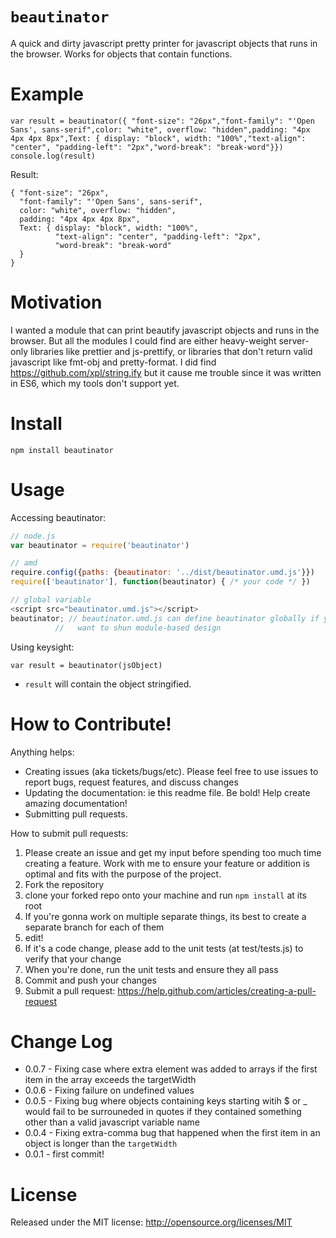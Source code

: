 
`beautinator`
=====

A quick and dirty javascript pretty printer for javascript objects that runs in the browser. Works for objects that contain functions.

Example
==========

```
var result = beautinator({ "font-size": "26px","font-family": "'Open Sans', sans-serif",color: "white", overflow: "hidden",padding: "4px 4px 4px 8px",Text: { display: "block", width: "100%","text-align": "center", "padding-left": "2px","word-break": "break-word"}})
console.log(result)
```

Result:
```
{ "font-size": "26px",
  "font-family": "'Open Sans', sans-serif",
  color: "white", overflow: "hidden",
  padding: "4px 4px 4px 8px",
  Text: { display: "block", width: "100%",
          "text-align": "center", "padding-left": "2px",
          "word-break": "break-word"
  }
}
```


Motivation
==========

I wanted a module that can print beautify javascript objects and runs in the browser. But all the modules I could find are either
heavy-weight server-only libraries like prettier and js-prettify, or
libraries that don't return valid javascript like fmt-obj and pretty-format.
I did find https://github.com/xpl/string.ify but it cause me trouble since it was written in ES6, which my tools don't support yet.

Install
=======

```
npm install beautinator
```


Usage
=====

Accessing beautinator:
```javascript
// node.js
var beautinator = require('beautinator')

// amd
require.config({paths: {beautinator: '../dist/beautinator.umd.js'}})
require(['beautinator'], function(beautinator) { /* your code */ })

// global variable
<script src="beautinator.umd.js"></script>
beautinator; // beautinator.umd.js can define beautinator globally if you really
          //   want to shun module-based design
```

Using keysight:

`var result = beautinator(jsObject)`
* `result` will contain the object stringified.

How to Contribute!
============

Anything helps:

* Creating issues (aka tickets/bugs/etc). Please feel free to use issues to report bugs, request features, and discuss changes
* Updating the documentation: ie this readme file. Be bold! Help create amazing documentation!
* Submitting pull requests.

How to submit pull requests:

1. Please create an issue and get my input before spending too much time creating a feature. Work with me to ensure your feature or addition is optimal and fits with the purpose of the project.
2. Fork the repository
3. clone your forked repo onto your machine and run `npm install` at its root
4. If you're gonna work on multiple separate things, its best to create a separate branch for each of them
5. edit!
6. If it's a code change, please add to the unit tests (at test/tests.js) to verify that your change
7. When you're done, run the unit tests and ensure they all pass
8. Commit and push your changes
9. Submit a pull request: https://help.github.com/articles/creating-a-pull-request

Change Log
=========

* 0.0.7 - Fixing case where extra element was added to arrays if the first item in the array exceeds the targetWidth
* 0.0.6 - Fixing failure on undefined values
* 0.0.5 - Fixing bug where objects containing keys starting witih $ or _ would fail to be surrouneded in quotes if they contained something other than a valid javascript variable name
* 0.0.4 - Fixing extra-comma bug that happened when the first item in an object is longer than the `targetWidth`
* 0.0.1 - first commit!

License
=======
Released under the MIT license: http://opensource.org/licenses/MIT

